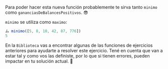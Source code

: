 Para poder hacer esta nueva función probablemente te sirva tanto `minimo` como `gananciasDeBalancesPositivos`. :sunglasses:

`minimo` se utiliza como `maximo`:

```javascript
ム minimo([5, 8, 10, 42, 87, 776])
5
```

En la `Biblioteca` vas a encontrar algunas de las funciones de ejercicios anteriores para ayudarte a resolver este ejercicio. Tené en cuenta que van a estar tal y como vos las definiste, por lo que si tienen errores, pueden impactar en tu solución actual. :eyes: